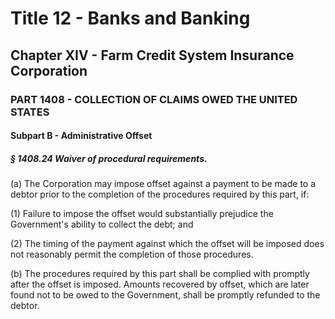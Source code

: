 
# Title 12 - Banks and Banking
## Chapter XIV - Farm Credit System Insurance Corporation
### PART 1408 - COLLECTION OF CLAIMS OWED THE UNITED STATES
#### Subpart B - Administrative Offset
##### § 1408.24 Waiver of procedural requirements.

(a) The Corporation may impose offset against a payment to be made to a debtor prior to the completion of the procedures required by this part, if:

(1) Failure to impose the offset would substantially prejudice the Government's ability to collect the debt; and

(2) The timing of the payment against which the offset will be imposed does not reasonably permit the completion of those procedures.

(b) The procedures required by this part shall be complied with promptly after the offset is imposed. Amounts recovered by offset, which are later found not to be owed to the Government, shall be promptly refunded to the debtor.
